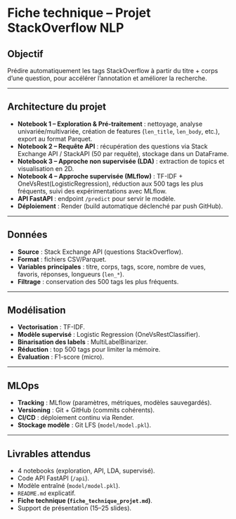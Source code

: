 # Fiche technique – Projet StackOverflow NLP

## Objectif
Prédire automatiquement les tags StackOverflow à partir du titre + corps d’une question, pour accélérer l’annotation et améliorer la recherche.

---

## Architecture du projet
- **Notebook 1 – Exploration & Pré-traitement** : nettoyage, analyse univariée/multivariée, création de features (`len_title`, `len_body`, etc.), export au format Parquet.
- **Notebook 2 – Requête API** : récupération des questions via Stack Exchange API / StackAPI (50 par requête), stockage dans un DataFrame.
- **Notebook 3 – Approche non supervisée (LDA)** : extraction de topics et visualisation en 2D.
- **Notebook 4 – Approche supervisée (MLflow)** : TF-IDF + OneVsRest(LogisticRegression), réduction aux 500 tags les plus fréquents, suivi des expérimentations avec MLflow.
- **API FastAPI** : endpoint `/predict` pour servir le modèle.
- **Déploiement** : Render (build automatique déclenché par push GitHub).

---

## Données
- **Source** : Stack Exchange API (questions StackOverflow).
- **Format** : fichiers CSV/Parquet.
- **Variables principales** : titre, corps, tags, score, nombre de vues, favoris, réponses, longueurs (`len_*`).
- **Filtrage** : conservation des 500 tags les plus fréquents.

---

## Modélisation
- **Vectorisation** : TF-IDF.
- **Modèle supervisé** : Logistic Regression (OneVsRestClassifier).
- **Binarisation des labels** : MultiLabelBinarizer.
- **Réduction** : top 500 tags pour limiter la mémoire.
- **Évaluation** : F1-score (micro).

---

## MLOps
- **Tracking** : MLflow (paramètres, métriques, modèles sauvegardés).
- **Versioning** : Git + GitHub (commits cohérents).
- **CI/CD** : déploiement continu via Render.
- **Stockage modèle** : Git LFS (`model/model.pkl`).

---

## Livrables attendus
- 4 notebooks (exploration, API, LDA, supervisé).
- Code API FastAPI (`/api`).
- Modèle entraîné (`model/model.pkl`).
- `README.md` explicatif.
- **Fiche technique (`fiche_technique_projet.md`)**.
- Support de présentation (15–25 slides).

